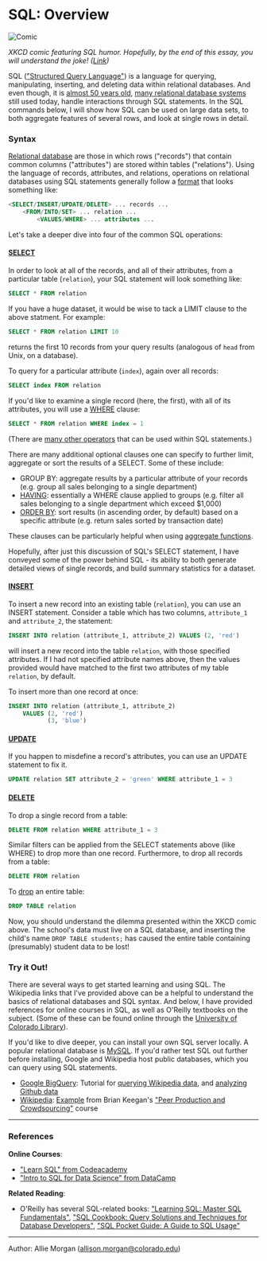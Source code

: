 # SQL: Overview

![Comic](https://imgs.xkcd.com/comics/exploits_of_a_mom.png "Her daughter is named Help I'm trapped in a driver's license factory.")

_XKCD comic featuring SQL humor. Hopefully, by the end of this essay, you will understand the joke! ([Link](https://xkcd.com/327/))_

SQL (["Structured Query Language"](https://en.wikipedia.org/wiki/SQL)) is a language for querying, manipulating, inserting, and deleting data within relational databases. 
And even though, it is [almost 50 years old](https://dl.acm.org/citation.cfm?doid=362384.362685), [many relational database systems](https://en.wikipedia.org/wiki/List_of_relational_database_management_systems) still used today, handle interactions through SQL statements. In the SQL commands below, I will show how SQL can be used on large data sets, to both aggregate features of several rows, and look at single rows in detail. 

### Syntax
<!--img src="https://user-images.githubusercontent.com/6633242/35548378-3f09f0be-053c-11e8-9473-cad2b033350d.png" width="70%" title="Example Database"-->

[Relational database](https://en.wikipedia.org/wiki/Relational_database) are those in which rows ("records") that contain common columns ("attributes") are stored within tables ("relations"). Using the language of records, attributes, and relations, operations on relational databases using SQL statements generally follow a [format](https://en.wikipedia.org/wiki/SQL_syntax) that looks something like:
```SQL
<SELECT/INSERT/UPDATE/DELETE> ... records ... 
	<FROM/INTO/SET> ... relation ... 
		<VALUES/WHERE> ... attributes ...
``` 

Let's take a deeper dive into four of the common SQL operations:

#### [SELECT](https://en.wikipedia.org/wiki/Select_(SQL))

In order to look at all of the records, and all of their attributes, from a particular table (`relation`), your SQL statement will look something like:
```SQL
SELECT * FROM relation
``` 

If you have a huge dataset, it would be wise to tack a LIMIT clause to the above statment. For example:
```SQL
SELECT * FROM relation LIMIT 10
```
returns the first 10 records from your query results (analogous of `head` from Unix, on a database).

To query for a particular attribute (`index`), again over all records:
```SQL
SELECT index FROM relation
``` 

If you'd like to examine a single record (here, the first), with all of its attributes, you will use a [WHERE](https://en.wikipedia.org/wiki/Where_(SQL)) clause:
```SQL
SELECT * FROM relation WHERE index = 1
```
(There are [many other operators](https://en.wikipedia.org/wiki/SQL_syntax#Operators) that can be used within SQL statements.)

There are many additional optional clauses one can specify to further limit, aggregate or sort the results of a SELECT. Some of these include:

- GROUP BY: aggregate results by a particular attribute of your records (e.g. group all sales belonging to a single department)
- [HAVING](https://en.wikipedia.org/wiki/Having_(SQL)): essentially a WHERE clause applied to groups (e.g. filter all sales belonging to a single department which exceed $1,000)
- [ORDER BY](https://en.wikipedia.org/wiki/Order_by): sort results (in ascending order, by default) based on a specific attribute (e.g. return sales sorted by transaction date)

These clauses can be particularly helpful when using [aggregate functions](https://en.wikipedia.org/wiki/Aggregate_function).

Hopefully, after just this discussion of SQL's SELECT statement, I have conveyed some of the power behind SQL - its ability to both generate detailed views of single records, and build summary statistics for a dataset. 

#### [INSERT](https://en.wikipedia.org/wiki/Insert_(SQL))

To insert a new record into an existing table (`relation`), you can use an INSERT statement. Consider a table which has two columns, `attribute_1` and `attribute_2`, the statement:
```SQL
INSERT INTO relation (attribute_1, attribute_2) VALUES (2, 'red')
```
will insert a new record into the table `relation`, with those specified attributes. If I had not specified attribute names above, then the values provided would have matched to the first two attributes of my table `relation`, by default.

To insert more than one record at once:
```SQL
INSERT INTO relation (attribute_1, attribute_2) 
	VALUES (2, 'red')
	       (3, 'blue')
```

#### [UPDATE](https://en.wikipedia.org/wiki/Update_(SQL))

If you happen to misdefine a record's attributes, you can use an UPDATE statement to fix it.
```SQL
UPDATE relation SET attribute_2 = 'green' WHERE attribute_1 = 3
```

#### [DELETE](https://en.wikipedia.org/wiki/Delete_(SQL))

To drop a single record from a table:
```SQL
DELETE FROM relation WHERE attribute_1 = 3
```

Similar filters can be applied from the SELECT statements above (like WHERE) to drop more than one record. Furthermore, to drop all records from a table:
```SQL
DELETE FROM relation
```

To [drop](https://en.wikipedia.org/wiki/Data_definition_language#DROP_statement) an entire table:
```SQL
DROP TABLE relation
```

Now, you should understand the dilemma presented within the XKCD comic above. The school's data must live on a SQL database, and inserting the child's name `DROP TABLE students;` has caused the entire table containing (presumably) student data to be lost!

### Try it Out!

There are several ways to get started learning and using SQL. The Wikipedia links that I've provided above can be a helpful to understand the basics of relational databases and SQL syntax. And below, I have provided references for online courses in SQL, as well as O'Reilly textbooks on the subject. (Some of these can be found online through the [University of Colorado Library](http://ucblibraries.summon.serialssolutions.com/search?formids=target&lang=eng&suite=def&reservedids=lang%2Csuite&submitmode=&submitname=&s.q=oreilly#!/search?ho=t&l=en&q=(%22SQL%22)%20AND%20(Publisher:(OReilly)))).

If you'd like to dive deeper, you can install your own SQL server locally. A popular relational database is [MySQL](https://www.mysql.com). If you'd rather test SQL out further before installing, Google and Wikipedia host public databases, which you can query using SQL statements. 

- [Google BigQuery](https://cloud.google.com/bigquery/public-data/): Tutorial for [querying Wikipedia data](https://codelabs.developers.google.com/codelabs/cloud-bigquery-wikipedia/index.html?index=..%2F..%2Findex#0), and [analyzing Github data](https://medium.com/google-cloud/github-on-bigquery-analyze-all-the-code-b3576fd2b150)
- [Wikipedia](https://wikitech.wikimedia.org/wiki/PAWS): [Example](https://github.com/brianckeegan/INFO-3501-5501/blob/master/Lab%201/Lab%201%20-%20Revision%20Histories.ipynb) from Brian Keegan's ["Peer Production and Crowdsourcing"](https://github.com/brianckeegan/INFO-3501-5501) course

---

### References

**Online Courses**:

- ["Learn SQL" from Codeacademy](https://www.codecademy.com/learn/learn-sql)
- ["Intro to SQL for Data Science" from DataCamp](https://www.datacamp.com/courses/intro-to-sql-for-data-science)

**Related Reading**:
- O'Reilly has several SQL-related books: ["Learning SQL: Master SQL Fundamentals"](http://a.co/3n8QFbu), ["SQL Cookbook: Query Solutions and Techniques for Database Developers"](http://a.co/fh2Ft2f), ["SQL Pocket Guide: A Guide to SQL Usage"](http://a.co/bQDAtQO)

---

Author: Allie Morgan (allison.morgan@colorado.edu) 
